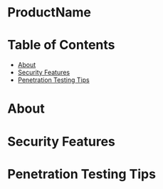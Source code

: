 # ProductName

# Table of Contents
* [About](#About)
* [Security Features](#Security-Features)
* [Penetration Testing Tips](#Penetration-Testing-Tips)

# About

# Security Features

# Penetration Testing Tips